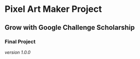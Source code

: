 # Pixel Art Maker Project

## Grow with Google Challenge Scholarship

### Final Project

*version 1.0.0*